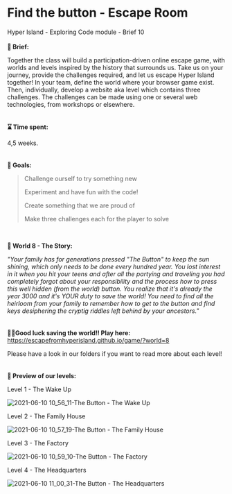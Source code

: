 # Find the button - Escape Room
Hyper Island - Exploring Code module - Brief 10
<br />
<br />
**📜 Brief:**

Together the class will build a participation-driven online escape game, with worlds and levels inspired by the history that surrounds us. Take us on your journey, provide the challenges required, and let us escape Hyper Island together!
In your team, define the world where your browser game exist. Then, individually, develop a website aka level which contains three challenges. The challenges can be made using one or several web technologies, from workshops or elsewhere.
<br />
<br />
<br />
**⌛ Time spent:**

4,5 weeks.
<br />
<br />
<br />
**🏁 Goals:**

>Challenge ourself to try something new
>   
>Experiment and have fun with the code!
>   
>Create something that we are proud of
>
>Make three challenges each for the player to solve
<br />

**📔 World 8 - The Story:**

_"Your family has for generations pressed "The Button" to keep the sun shining, which only needs to be done every hundred year. You lost interest in it when you hit your teens and after all the partying and traveling you had completely forgot about your responsibility and the process how to press this well hidden (from the world) button.
You realize that it's already the year 3000 and it's YOUR duty to save the world! You need to find all the heirloom from your family to remember how to get to the button and find keys desiphering the cryptig riddles left behind by your ancestors."_
<br />
<br />
<br />
**🦸‍♀️Good luck saving the world!! Play here:**
https://escapefromhyperisland.github.io/game/?world=8

Please have a look in our folders if you want to read more about each level!
<br />
<br />
<br />
**👀 Preview of our levels:**

Level 1 - The Wake Up

![2021-06-10 10_56_11-The Button - The Wake Up](https://user-images.githubusercontent.com/39659763/121497087-5c63d780-c9db-11eb-904d-a110683f3b7d.png)


Level 2 - The Family House

![2021-06-10 10_57_19-The Button - The Family House](https://user-images.githubusercontent.com/39659763/121497097-608ff500-c9db-11eb-906e-2040d672245f.png)

Level 3 - The Factory

![2021-06-10 10_59_10-The Button - The Factory](https://user-images.githubusercontent.com/39659763/121497106-62f24f00-c9db-11eb-98c3-abcf219ecd52.png)

Level 4 - The Headquarters

![2021-06-10 11_00_31-The Button - The Headquarters](https://user-images.githubusercontent.com/39659763/121497112-64bc1280-c9db-11eb-8820-b6fd9424cf41.png)



